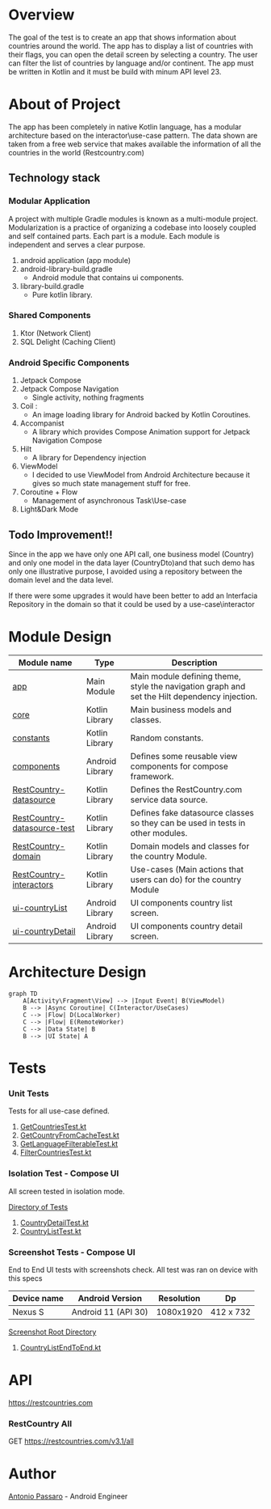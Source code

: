 # Overview

The goal of the test is to create an app that shows information about countries around the world.
The app has to display a list of countries with their flags, you can open the detail screen by
selecting a country. The user can filter the list of countries by language and/or continent. The app
must be written in Kotlin and it must be build with minum API level 23.

# About of Project

The app has been completely in native Kotlin language, has a modular architecture based on the
interactor\use-case pattern. The data shown are taken from a free web service that makes available
the information of all the countries in the world (Restcountry.com)

## Technology stack

### Modular Application 
A project with multiple Gradle modules is known as a multi-module project.
Modularization is a practice of organizing a codebase into loosely coupled and self contained parts.
Each part is a module. Each module is independent and serves a clear purpose.

1. android application (app module)
1. android-library-build.gradle
   - Android module that contains ui components.
1. library-build.gradle
   - Pure kotlin library.

### Shared Components
1. Ktor (Network Client)
1. SQL Delight (Caching Client)

### Android Specific Components
1. Jetpack Compose
1. Jetpack Compose Navigation
   - Single activity, nothing fragments
1. Coil :
   - An image loading library for Android backed by Kotlin Coroutines.
1. Accompanist
   - A library which provides Compose Animation support for Jetpack Navigation Compose
1. Hilt
   - A library for Dependency injection
1. ViewModel
   - I decided to use ViewModel from Android Architecture because it gives so much state management stuff for free.
1. Coroutine + Flow
   - Management of asynchronous Task\Use-case
1. Light&Dark Mode

## Todo Improvement!!
Since in the app we have only one API call, one business model (Country) and only one model in the data layer (CountryDto)and that such demo has only one illustrative purpose,
I avoided using a repository between the domain level and the data level.

If there were some upgrades it would have been better to add an Interfacia Repository in the domain so that it could be used by a use-case\interactor


# Module Design

| Module name                                                            | Type            | Description                                                                                   |
|------------------------------------------------------------------------|-----------------|-----------------------------------------------------------------------------------------------|
| [app](app)                                                             | Main Module     | Main module defining theme, style the navigation graph and set the Hilt dependency injection. |
| [core](core)                                                           | Kotlin Library  | Main business models and classes.                                                             |
| [constants](constants)                                                 | Kotlin Library  | Random constants.                                                                             |
| [components](components)                                               | Android Library | Defines some reusable view components for compose framework.                                  |
| [RestCountry-datasource](RestCountry/RestCountry-datasource)           | Kotlin Library  | Defines the RestCountry.com service data source.                                              |
| [RestCountry-datasource-test](RestCountry/RestCountry-datasource-test) | Kotlin Library  | Defines fake datasource classes so they can be used in tests in other modules.                |
| [RestCountry-domain  ](RestCountry/RestCountry-domain)                 | Kotlin Library  | Domain models and classes for the country Module.                                             |
| [RestCountry-interactors ](RestCountry/RestCountry-interactors)        | Kotlin Library  | Use-cases (Main actions that users can do) for the country Module                             | 
| [ui-countryList](RestCountry/ui-countryList)                           | Android Library | UI components country list screen.                                                            |
| [ui-countryDetail](RestCountry/ui-countryDetail)                       | Android Library | UI components country detail screen.                                                          |

# Architecture Design

```mermaid
graph TD
    A[Activity\Fragment\View] --> |Input Event| B(ViewModel)
    B --> |Async Coroutine| C(Interactor/UseCases)
    C --> |Flow| D(LocalWorker)
    C --> |Flow| E(RemoteWorker)
    C --> |Data State| B
    B --> |UI State| A
```

# Tests

### Unit Tests

Tests for all use-case defined.

1. [GetCountriesTest.kt](RestCountry/RestCountry-interactors/src/test/java/com/iliadmastery/country_interactors/GetCountriesTest.kt)
1. [GetCountryFromCacheTest.kt](RestCountry/RestCountry-interactors/src/test/java/com/iliadmastery/country_interactors/GetCountryFromCacheTest.kt)
1. [GetLanguageFilterableTest.kt](RestCountry/RestCountry-interactors/src/test/java/com/iliadmastery/country_interactors/GetLanguageFilterableTest.kt)
1. [FilterCountriesTest.kt](RestCountry/RestCountry-interactors/src/test/java/com/iliadmastery/country_interactors/FilterCountriesTest.kt)

### Isolation Test - Compose UI

All screen tested in isolation mode.

[Directory of Tests](app/src/androidTest/java/com/iliadmastery/demo/ui)

1. [CountryDetailTest.kt](app/src/androidTest/java/com/iliadmastery/demo/ui/countryDetail/CountryDetailTest.kt)
1. [CountryListTest.kt](app/src/androidTest/java/com/iliadmastery/demo/ui/countryList/CountryListTest.kt)


### Screenshot Tests - Compose UI
End to End UI tests with screenshots check.
All test was ran on device with this specs

| Device name |   Android Version   | Resolution | Dp        |
|:------------|:-------------------:|------------|-----------|
| Nexus S     | Android 11 (API 30) | 1080x1920  | 412 x 732 |


[Screenshot Root Directory](app/src/androidTest/assets)

1. [CountryListEndToEnd.kt](app/src/androidTest/java/com/iliadmastery/demo/ui/endToEnd/CountryListEndToEnd.kt)


# API

https://restcountries.com

### RestCountry All

GET https://restcountries.com/v3.1/all

# Author

[Antonio Passaro](mailto:tonyno92@gmail.com) - Android Engineer